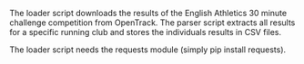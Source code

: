 The loader script downloads the results of the English Athletics 30 minute challenge competition from OpenTrack.
The parser script extracts all results for a specific running club and stores the individuals results in CSV files.

The loader script needs the requests module (simply pip install requests).

